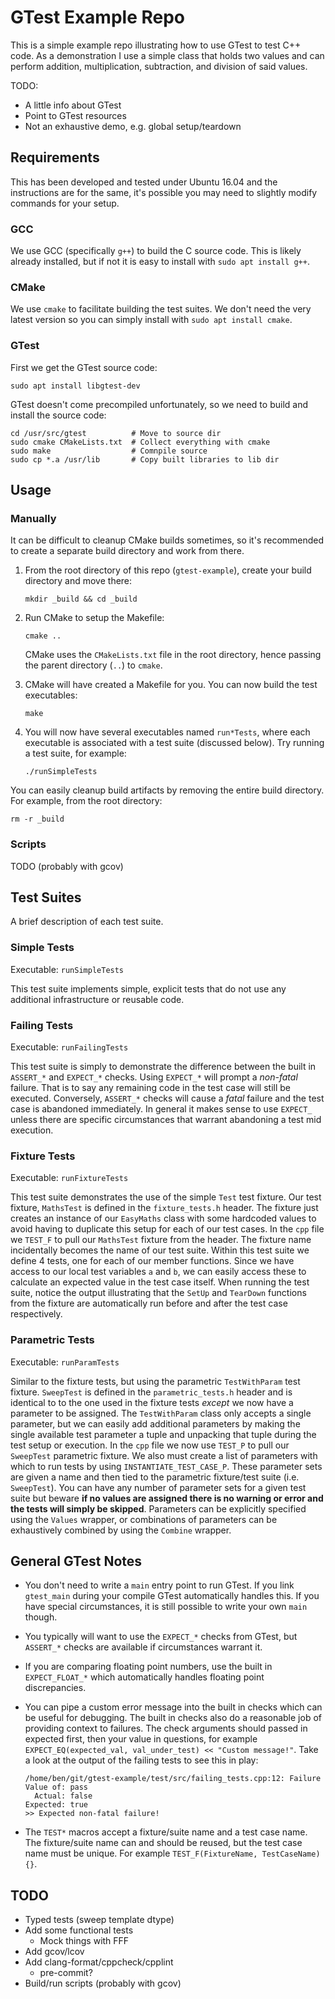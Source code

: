 # GTest Example Repo

This is a simple example repo illustrating how to use GTest to test C++ code. As
a demonstration I use a simple class that holds two values and can perform
addition, multiplication, subtraction, and division of said values.

TODO:
- A little info about GTest
- Point to GTest resources
- Not an exhaustive demo, e.g. global setup/teardown


## Requirements

This has been developed and tested under Ubuntu 16.04 and the instructions are
for the same, it's possible you may need to slightly modify commands for your
setup.


### GCC

We use GCC (specifically ``g++``) to build the C source code. This is likely
already installed, but if not it is easy to install with ``sudo apt install
g++``.


### CMake

We use ``cmake`` to facilitate building the test suites. We don't need the very
latest version so you can simply install with ``sudo apt install cmake``.


### GTest

First we get the GTest source code:


```
sudo apt install libgtest-dev
```

GTest doesn't come precompiled unfortunately, so we need to build and install
the source code:

```
cd /usr/src/gtest          # Move to source dir
sudo cmake CMakeLists.txt  # Collect everything with cmake
sudo make                  # Comnpile source
sudo cp *.a /usr/lib       # Copy built libraries to lib dir
```

## Usage

### Manually

It can be difficult to cleanup CMake builds sometimes, so it's recommended to
create a separate build directory and work from there.

1. From the root directory of this repo (``gtest-example``), create your build
   directory and move there:

   ```
   mkdir _build && cd _build
   ```

2. Run CMake to setup the Makefile:

   ```
   cmake ..
   ```
   CMake uses the ``CMakeLists.txt`` file in the root directory, hence passing
   the parent directory (``..``) to ``cmake``.

3. CMake will have created a Makefile for you. You can now build the test
   executables:

   ```
   make
   ```

4. You will now have several executables named ``run*Tests``, where each
   executable is associated with a test suite (discussed below). Try running a
   test suite, for example:

   ```
   ./runSimpleTests
   ```

You can easily cleanup build artifacts by removing the entire build directory.
For example, from the root directory:

```
rm -r _build
```


### Scripts

TODO (probably with gcov)


## Test Suites

A brief description of each test suite.


### Simple Tests

Executable: ``runSimpleTests``

This test suite implements simple, explicit tests that do not use any additional infrastructure or reusable code.


### Failing Tests

Executable: ``runFailingTests``

This test suite is simply to demonstrate the difference between the built in
``ASSERT_*`` and ``EXPECT_*`` checks. Using ``EXPECT_*`` will prompt a
_non-fatal_ failure. That is to say any remaining code in the test case will
still be executed. Conversely, ``ASSERT_*`` checks will cause a _fatal_ failure
and the test case is abandoned immediately. In general it makes sense to use
``EXPECT_`` unless there are specific circumstances that warrant abandoning a
test mid execution.


### Fixture Tests

Executable: ``runFixtureTests``

This test suite demonstrates the use of the simple ``Test`` test fixture. Our
test fixture, ``MathsTest`` is defined in the ``fixture_tests.h`` header. The
fixture just creates an instance of our ``EasyMaths`` class with some hardcoded
values to avoid having to duplicate this setup for each of our test cases. In
the ``cpp`` file we ``TEST_F`` to pull our ``MathsTest`` fixture from the
header. The fixture name incidentally becomes the name of our test suite. Within
this test suite we define 4 tests, one for each of our member functions. Since
we have access to our local test variables ``a`` and ``b``, we can easily access
these to calculate an expected value in the test case itself. When running the
test suite, notice the output illustrating that the ``SetUp`` and ``TearDown``
functions from the fixture are automatically run before and after the test case
respectively.


### Parametric Tests

Executable: ``runParamTests``

Similar to the fixture tests, but using the parametric ``TestWithParam`` test
fixture. ``SweepTest`` is defined in the ``parametric_tests.h`` header and is
identical to to the one used in the fixture tests _except_ we now have a
parameter to be assigned. The ``TestWithParam`` class only accepts a single
parameter, but we can easily add additional parameters by making the single
available test parameter a tuple and unpacking that tuple during the test setup
or execution. In the ``cpp`` file we now use ``TEST_P`` to pull our
``SweepTest`` parametric fixture. We also must create a list of parameters with
which to run tests by using ``INSTANTIATE_TEST_CASE_P``. These parameter sets
are given a name and then tied to the parametric fixture/test suite (i.e.
``SweepTest``). You can have any number of parameter sets for a given test suite
but beware **if no values are assigned there is no warning or error and the
tests will simply be skipped**. Parameters can be explicitly specified using the
``Values`` wrapper, or combinations of parameters can be exhaustively combined
by using the ``Combine`` wrapper.


## General GTest Notes

- You don't need to write a ``main`` entry point to run GTest. If you link
  ``gtest_main`` during your compile GTest automatically handles this. If you
  have special circumstances, it is still possible to write your own ``main``
  though.
- You typically will want to use the ``EXPECT_*`` checks from GTest, but
  ``ASSERT_*`` checks are available if circumstances warrant it.
- If you are comparing floating point numbers, use the built in
  ``EXPECT_FLOAT_*`` which automatically handles floating point discrepancies.
- You can pipe a custom error message into the built in checks which can be
  useful for debugging. The built in checks also do a reasonable job of
  providing context to failures. The check arguments should passed in expected
  first, then your value in questions, for example
  ``EXPECT_EQ(expected_val, val_under_test) << "Custom message!"``.
  Take a look at the output of the failing tests to see this in play:

  ```
  /home/ben/git/gtest-example/test/src/failing_tests.cpp:12: Failure
  Value of: pass
    Actual: false
  Expected: true
  >> Expected non-fatal failure!
  ```

- The ``TEST*`` macros accept a fixture/suite name and a test case name. The
  fixture/suite name can and should be reused, but the test case name must be
  unique. For example ``TEST_F(FixtureName, TestCaseName){}``.


## TODO
- Typed tests (sweep template dtype)
- Add some functional tests
    - Mock things with FFF
- Add gcov/lcov
- Add clang-format/cppcheck/cpplint
    - pre-commit?
- Build/run scripts (probably with gcov)
